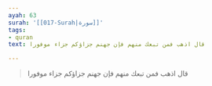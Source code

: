 ```yaml
---
ayah: 63
surah: '[[017-Surah|سورة]]'
tags:
- quran
text: قال اذهب فمن تبعك منهم فإن جهنم جزاؤكم جزاء موفورا

---
```

> قال اذهب فمن تبعك منهم فإن جهنم جزاؤكم جزاء موفورا
